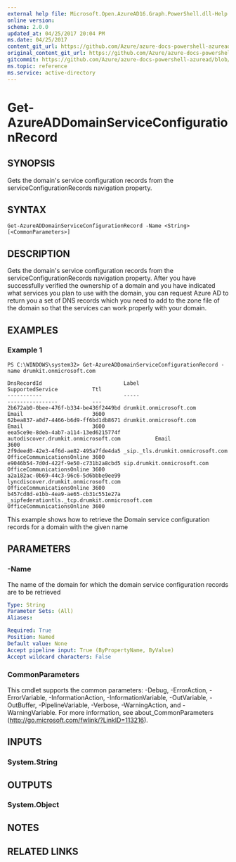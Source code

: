 ```yaml
---
external help file: Microsoft.Open.AzureAD16.Graph.PowerShell.dll-Help.xml
online version:
schema: 2.0.0
updated_at: 04/25/2017 20:04 PM
ms.date: 04/25/2017
content_git_url: https://github.com/Azure/azure-docs-powershell-azuread/blob/DuncanmaMSFT-patch-1/Azure%20AD%20Cmdlets/AzureAD/v2preview/Get-AzureADDomainServiceConfigurationRecord.md
original_content_git_url: https://github.com/Azure/azure-docs-powershell-azuread/blob/DuncanmaMSFT-patch-1/Azure%20AD%20Cmdlets/AzureAD/v2preview/Get-AzureADDomainServiceConfigurationRecord.md
gitcommit: https://github.com/Azure/azure-docs-powershell-azuread/blob/c5cc449ee6e2b805fc85a9e05130b06b10899f67
ms.topic: reference
ms.service: active-directory
---
```


# Get-AzureADDomainServiceConfigurationRecord

## SYNOPSIS
Gets the domain's service configuration records from the serviceConfigurationRecords navigation property.

## SYNTAX

```
Get-AzureADDomainServiceConfigurationRecord -Name <String> [<CommonParameters>]
```

## DESCRIPTION
Gets the domain's service configuration records from the serviceConfigurationRecords navigation property. 
After you have successfully verified the ownership of a domain and you have indicated what services you plan to use with the domain, you can request Azure AD to return you a set of DNS records which you need to add to the zone file of the domain so that the services can work properly with your domain.

## EXAMPLES

### Example 1
```
PS C:\WINDOWS\system32> Get-AzureADDomainServiceConfigurationRecord -name drumkit.onmicrosoft.com

DnsRecordId                          Label                                          SupportedService           Ttl
-----------                          -----                                          ----------------           ---
2b672ab0-0bee-476f-b334-be436f2449bd drumkit.onmicrosoft.com                        Email                      3600
62bea837-a0d7-4466-b6d9-ff6bd1db8671 drumkit.onmicrosoft.com                        Email                      3600
eea5ce9e-8deb-4ab7-a114-13ed6215774f autodiscover.drumkit.onmicrosoft.com           Email                      3600
2f9deed0-42e3-4f6d-ae82-495a7fde4da5 _sip._tls.drumkit.onmicrosoft.com              OfficeCommunicationsOnline 3600
e9046b54-7d0d-422f-9e50-c731b2a8cbd5 sip.drumkit.onmicrosoft.com                    OfficeCommunicationsOnline 3600
a2a182ac-0b69-44c3-96c6-5d6bbbe9ee99 lyncdiscover.drumkit.onmicrosoft.com           OfficeCommunicationsOnline 3600
b457cd8d-e1bb-4ea9-ae65-cb31c551e27a _sipfederationtls._tcp.drumkit.onmicrosoft.com OfficeCommunicationsOnline 3600
```

This example shows how to retrieve the Domain service configuration records for a domain with the given name

## PARAMETERS

### -Name
The name of the domain for which the domain service configuration records are to be retrieved

```yaml
Type: String
Parameter Sets: (All)
Aliases: 

Required: True
Position: Named
Default value: None
Accept pipeline input: True (ByPropertyName, ByValue)
Accept wildcard characters: False
```

### CommonParameters
This cmdlet supports the common parameters: -Debug, -ErrorAction, -ErrorVariable, -InformationAction, -InformationVariable, -OutVariable, -OutBuffer, -PipelineVariable, -Verbose, -WarningAction, and -WarningVariable. For more information, see about_CommonParameters (http://go.microsoft.com/fwlink/?LinkID=113216).

## INPUTS

### System.String

## OUTPUTS

### System.Object

## NOTES

## RELATED LINKS


